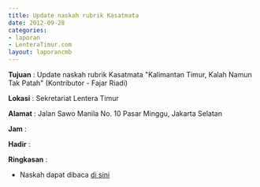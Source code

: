 ```yaml
---
title: Update naskah rubrik Kasatmata
date: 2012-09-28
categories:
- laporan
- LenteraTimur.com
layout: laporancmb
---
```



**Tujuan** : Update naskah rubrik Kasatmata "Kalimantan Timur, Kalah Namun Tak Patah" (Kontributor - Fajar Riadi)

**Lokasi** : Sekretariat Lentera Timur 

**Alamat** : Jalan Sawo Manila No. 10 Pasar Minggu, Jakarta Selatan

**Jam** : 

**Hadir** :  


**Ringkasan** : 
* Naskah dapat dibaca [di sini](http://www.lenteratimur.com/2012/09/kalimantan-timur-kalah-namun-tak-patah/)
